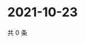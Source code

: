 # 2021-10-23

共 0 条

<!-- BEGIN WEIBO -->
<!-- 最后更新时间 Sat Oct 23 2021 23:08:12 GMT+0800 (China Standard Time) -->

<!-- END WEIBO -->

